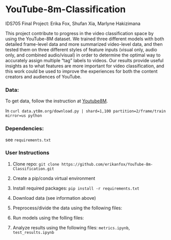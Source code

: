 # YouTube-8m-Classification
IDS705 Final Project: Erika Fox, Shufan Xia, Marlyne Hakizimana

This project contribute to progress in the video classification space by using the YouTube-8M dataset. We trained three different models with both detailed frame-level data and more summarized video-level data, and then tested them on three different styles of feature inputs (visual only, audio only, and combined audio/visual) in order to determine the optimal way to accurately assign multiple “tag” labels to videos. Our results provide useful insights as to what features are more important for video classification, and this work could be used to improve the experiences for both the content creators and audiences of YouTube.


### Data:
  To get data, follow the instruction at [Youtube8M](https://research.google.com/youtube8m/download.html). 
  
  In 
  `curl data.yt8m.org/download.py | shard=1,100 partition=2/frame/train mirror=us python`
  
### Dependencies:
  see `requirements.txt`


### User Instructions

1) Clone repo: `git clone https://github.com/erikanfox/YouTube-8m-Classification.git`
2) Create a pip/conda virtual environment
3) Install required packages: `pip install -r requirements.txt`
4) Download data (see information above)
5) Preprocess/divide the data using the following files:


6) Run models using the folling files:
7) Analyze results using the following files: `metrics.ipynb`, `test_results.ipynb`
